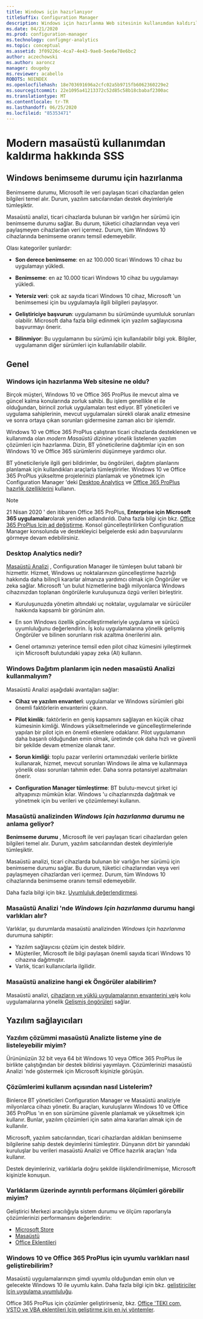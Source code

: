 ```yaml
---
title: Windows için hazırlanıyor
titleSuffix: Configuration Manager
description: Windows için hazırlanma Web sitesinin kullanımdan kaldırılması hakkında
ms.date: 04/21/2020
ms.prod: configuration-manager
ms.technology: configmgr-analytics
ms.topic: conceptual
ms.assetid: 3f09226c-4ca7-4e43-9ae8-5ee6e78e6bc2
author: aczechowski
ms.author: aaroncz
manager: dougeby
ms.reviewer: acabello
ROBOTS: NOINDEX
ms.openlocfilehash: 18e703691696a2cfc02a5b9715fb6062360229e2
ms.sourcegitcommit: 22e1095a41213372c52d85c58b18cbabaf2300ac
ms.translationtype: MT
ms.contentlocale: tr-TR
ms.lasthandoff: 06/25/2020
ms.locfileid: "85353471"
---
```

# <a name="ready-for-modern-desktop-retirement-faq"></a>Modern masaüstü kullanımdan kaldırma hakkında SSS

<!-- placeholder -->

## <a name="ready-for-windows-adoption-status"></a>Windows benimseme durumu için hazırlanma

Benimseme durumu, Microsoft ile veri paylaşan ticari cihazlardan gelen bilgileri temel alır. Durum, yazılım satıcılarından destek deyimleriyle tümleşiktir.

Masaüstü analizi, ticari cihazlarda bulunan bir varlığın her sürümü için benimseme durumu sağlar. Bu durum, tüketici cihazlarından veya veri paylaşmeyen cihazlardan veri içermez. Durum, tüm Windows 10 cihazlarında benimseme oranını temsil edemeyebilir.

Olası kategoriler şunlardır:

- **Son derece benimseme**: en az 100.000 ticari Windows 10 cihaz bu uygulamayı yükledi.

- **Benimseme**: en az 10.000 ticari Windows 10 cihaz bu uygulamayı yükledi.

- **Yetersiz veri**: çok az sayıda ticari Windows 10 cihaz, Microsoft 'un benimsemesi için bu uygulamayla ilgili bilgileri paylaşıyor.

- **Geliştiriciye başvurun**: uygulamanın bu sürümünde uyumluluk sorunları olabilir. Microsoft daha fazla bilgi edinmek için yazılım sağlayıcısına başvurmayı önerir.

- **Bilinmiyor**: Bu uygulamanın bu sürümü için kullanılabilir bilgi yok. Bilgiler, uygulamanın diğer sürümleri için kullanılabilir olabilir.

## <a name="general"></a>Genel

### <a name="what-happened-to-the-ready-for-windows-website"></a>Windows için hazırlanma Web sitesine ne oldu?

Birçok müşteri, Windows 10 ve Office 365 ProPlus ile mevcut alma ve güncel kalma konularında zorluk sahibi. Bu işlem genellikle el ile olduğundan, birincil zorluk uygulamaları test ediyor. BT yöneticileri ve uygulama sahiplerinin, mevcut uygulamaları sürekli olarak analiz etmesine ve sonra ortaya çıkan sorunları gidermesine zaman alıcı bir işlemdir.

Windows 10 ve Office 365 ProPlus çalıştıran ticari cihazlarda desteklenen ve kullanımda olan *modern Masaüstü dizinine yönelik* listelenen yazılım çözümleri için hazırlanma. Dizin, BT yöneticilerine dağıtımlar için en son Windows 10 ve Office 365 sürümlerini düşünmeye yardımcı olur.

BT yöneticileriyle ilgili geri bildirimler, bu öngörüleri, dağıtım planlarını planlamak için kullandıkları araçlarla tümleştirirler. Windows 10 ve Office 365 ProPlus yükseltme projelerinizi planlamak ve yönetmek için Configuration Manager 'deki [Desktop Analytics](https://aka.ms/dadocs) ve [Office 365 ProPlus hazırlık özelliklerini](https://docs.microsoft.com/deployoffice/readiness-tools#office-365-proplus-readiness-features-in-configuration-manager-current-branch) kullanın. 

> [!Note]
> 21 Nisan 2020 ' den itibaren Office 365 ProPlus, **Enterprise için Microsoft 365 uygulamalar**olarak yeniden adlandırıldı. Daha fazla bilgi için bkz. [Office 365 ProPlus Için ad değiştirme](https://docs.microsoft.com/deployoffice/name-change). Konsol güncelleştirilirken Configuration Manager konsolunda ve destekleyici belgelerde eski adın başvurularını görmeye devam edebilirsiniz.

### <a name="what-is-desktop-analytics"></a>Desktop Analytics nedir?

[Masaüstü Analizi](https://aka.ms/dadocs) , Configuration Manager ile tümleşen bulut tabanlı bir hizmettir. Hizmet, Windows uç noktalarınızın güncelleştirme hazırlığı hakkında daha bilinçli kararlar almanıza yardımcı olmak için Öngörüler ve zeka sağlar. Microsoft 'un bulut hizmetlerine bağlı milyonlarca Windows cihazınızdan toplanan öngörülerle kuruluşunuza özgü verileri birleştirir.

-    Kuruluşunuzda yönetim altındaki uç noktalar, uygulamalar ve sürücüler hakkında kapsamlı bir görünüm alın.

-    En son Windows özellik güncelleştirmeleriyle uygulama ve sürücü uyumluluğunu değerlendirin. İş kolu uygulamalarına yönelik gelişmiş Öngörüler ve bilinen sorunların risk azaltma önerilerini alın.

-    Genel ortamınızı yeterince temsil eden pilot cihaz kümesini iyileştirmek için Microsoft bulutundaki yapay zeka (AI) kullanın.

### <a name="why-should-i-use-desktop-analytics-for-my-windows-deployment-plans"></a>Windows Dağıtım planlarım için neden masaüstü Analizi kullanmalıyım?

Masaüstü Analizi aşağıdaki avantajları sağlar:

-    **Cihaz ve yazılım envanteri**: uygulamalar ve Windows sürümleri gibi önemli faktörlerin envanterini çıkarın.

-    **Pilot kimlik**: faktörlerin en geniş kapsamını sağlayan en küçük cihaz kümesinin kimliği. Windows yükseltmelerinde ve güncelleştirmelerinde yapılan bir pilot için en önemli etkenlere odaklanır. Pilot uygulamanın daha başarılı olduğundan emin olmak, üretimde çok daha hızlı ve güvenli bir şekilde devam etmenize olanak tanır.

-    **Sorun kimliği**: toplu pazar verilerini ortamınızdaki verilerle birlikte kullanarak, hizmet, mevcut sorunları Windows ile alma ve kullanmaya yönelik olası sorunları tahmin eder. Daha sonra potansiyel azaltmaları önerir.

-    **Configuration Manager tümleştirme**: BT bulutu-mevcut şirket içi altyapınızı mümkün kılar. Windows 'u cihazlarınızda dağıtmak ve yönetmek için bu verileri ve çözümlemeyi kullanın.

### <a name="what-does-the-ready-for-windows-status-mean-in-desktop-analytics"></a>Masaüstü analizinden *Windows Için hazırlanma* durumu ne anlama geliyor?

**Benimseme durumu** , Microsoft ile veri paylaşan ticari cihazlardan gelen bilgileri temel alır. Durum, yazılım satıcılarından destek deyimleriyle tümleşiktir.

Masaüstü analizi, ticari cihazlarda bulunan bir varlığın her sürümü için benimseme durumu sağlar. Bu durum, tüketici cihazlarından veya veri paylaşmeyen cihazlardan veri içermez. Durum, tüm Windows 10 cihazlarında benimseme oranını temsil edemeyebilir.

Daha fazla bilgi için bkz. [Uyumluluk değerlendirmesi](compat-assessment.md).

### <a name="what-assets-get-the-ready-for-windows-status-in-desktop-analytics"></a>Masaüstü Analizi 'nde *Windows Için hazırlanma* durumu hangi varlıkları alır? 

Varlıklar, şu durumlarda masaüstü analizinden *Windows Için hazırlanma* durumuna sahiptir:

-    Yazılım sağlayıcısı çözüm için destek bildirir.
-    Müşteriler, Microsoft ile bilgi paylaşan önemli sayıda ticari Windows 10 cihazına dağıtmıştır.
-    Varlık, ticari kullanıcılarla ilgilidir.

### <a name="what-additional-insights-do-i-get-in-desktop-analytics"></a>Masaüstü analizine hangi ek Öngörüler alabilirim?

Masaüstü analizi, [cihazların ve yüklü uygulamalarının envanterini ve](about-assets.md)iş kolu uygulamalarına yönelik [Gelişmiş öngörüleri](compat-assessment.md#advanced-insights) sağlar. 

## <a name="software-providers"></a>Yazılım sağlayıcıları

### <a name="can-i-still-list-my-software-solution-in-desktop-analytics"></a>Yazılım çözümmi masaüstü Analizte listeme yine de listeleyebilir miyim?

Ürününüzün 32 bit veya 64 bit Windows 10 veya Office 365 ProPlus ile birlikte çalıştığından bir destek bildirisi yayımlayın. Çözümlerinizi masaüstü Analizi 'nde göstermek için Microsoft kişinizle görüşün.

### <a name="how-can-listing-my-solutions-benefit-me"></a>Çözümlerimi kullanım açısından nasıl Listelerim?

Binlerce BT yöneticileri Configuration Manager ve Masaüstü analiziyle milyonlarca cihazı yönetir. Bu araçları, kuruluşlarını Windows 10 ve Office 365 ProPlus 'ın en son sürümüne güvenle planlamak ve yükseltmek için kullanır. Bunlar, yazılım çözümleri için satın alma kararları almak için de kullanılır.

Microsoft, yazılım satıcılarından, ticari cihazlardan aldıkları benimseme bilgilerine sahip destek deyimlerini tümleştirir. Dünyanın dört bir yanındaki kuruluşlar bu verileri masaüstü Analizi ve Office hazırlık araçları 'nda kullanır. 

Destek deyimleriniz, varlıklarla doğru şekilde ilişkilendirilmemişse, Microsoft kişinizle konuşun.

### <a name="can-i-see-detailed-performance-metrics-on-my-assets"></a>Varlıklarım üzerinde ayrıntılı performans ölçümleri görebilir miyim?

Geliştirici Merkezi aracılığıyla sistem durumu ve ölçüm raporlarıyla çözümlerinizi performansını değerlendirin: 

- [Microsoft Store](https://docs.microsoft.com/windows/uwp/publish/health-report)
- [Masaüstü](https://docs.microsoft.com/windows/desktop/appxpkg/windows-desktop-application-program)
- [Office Eklentileri](https://docs.microsoft.com/office/dev/store/update-unpublish-and-view-metrics) 

### <a name="how-can-i-develop-compatible-assets-for-windows-10-and-office-365-proplus"></a>Windows 10 ve Office 365 ProPlus için uyumlu varlıkları nasıl geliştirebilirim?

Masaüstü uygulamalarınızın şimdi uyumlu olduğundan emin olun ve gelecekte Windows 10 ile uyumlu kalın. Daha fazla bilgi için bkz. [geliştiriciler Için uygulama uyumluluğu](https://developer.microsoft.com/windows/desktop/app-compatibility).

Office 365 ProPlus için çözümler geliştirirseniz, bkz. [Office 'TEKI com, VSTO ve VBA eklentileri Için geliştirme için en iyi yöntemler](https://docs.microsoft.com/visualstudio/vsto/development-best-practices-for-com-vsto-and-vba-add-ins-in-office).
